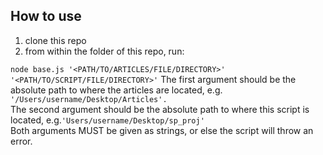 ## How to use

1. clone this repo
2. from within the folder of this repo, run:

`node base.js '<PATH/TO/ARTICLES/FILE/DIRECTORY>' '<PATH/TO/SCRIPT/FILE/DIRECTORY>'`
The first argument should be the absolute path to where the articles are located, e.g. `'/Users/username/Desktop/Articles'.`\
The second argument should be the absolute path to where this script is located, e.g.`'Users/username/Desktop/sp_proj'`\
Both arguments MUST be given as strings, or else the script will throw an error.
